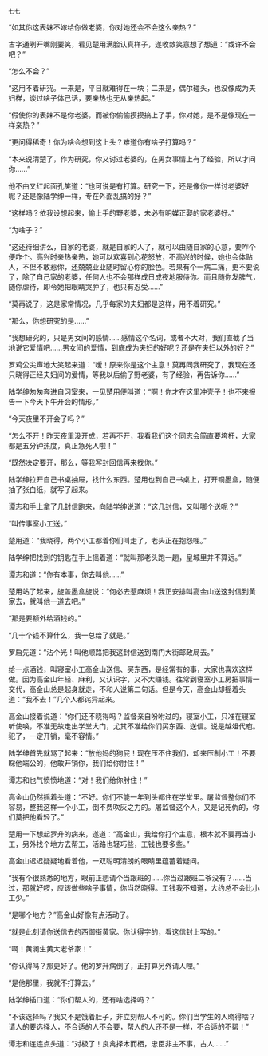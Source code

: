     七七 

   “如其你这表妹不嫁给你做老婆，你对她还会不会这么亲热？”

   古字通咧开嘴刚要笑，看见楚用满脸认真样子，遂收敛笑意想了想道：“或许不会吧？”

   “怎么不会？”

   “这用不着研究。一来是，平日就难得在一块；二来是，偶尔碰头，也没像成为夫妇样，谈过啥子体己话，要亲热也无从亲热起。”

   “假使你的表妹不是你老婆，而被你偷偷摸摸搞上了手，你对她，是不是像现在一样亲热？”

   “更问得稀奇！你为啥会想到这上头？难道你有啥子打算吗？”

   “本来说清楚了，作为研究，你又讨过老婆的，在男女事情上有了经验，所以才问你……”

   他不由又红起面孔笑道：“也可说是有打算。研究一下，还是像你一样讨老婆好呢？还是像陆学绅一样，专在外面乱搞的好？”

   “这样吗？依我设想起来，偷上手的野老婆，未必有明媒正娶的家老婆好。”

   “为啥子？”

   “这还待细讲么，自家的老婆，就是自家的人了，就可以由随自家的心意，要咋个便咋个。高兴时亲热亲热，她可以欢喜到心花怒放，不高兴的时候，她也会体贴人，不但不敢惹你，还兢兢业业随时留心你的脸色。若果有个一病二痛，更不要说了，除了自己家的老婆，任何人也不会那样成日成夜地服侍你。而且随你发脾气，随你虐待，即令她把眼睛哭肿了，也只有忍受……”

   “莫再说了，这是家常情况，几乎每家的夫妇都是这样，用不着研究。”

   “那么，你想研究的是……”

   “我想研究的，只是男女间的感情……感情这个名词，或者不大对，我们直截了当地说它爱情吧……男女间的爱情，到底成为夫妇的好呢？还是在夫妇以外的好？”

   罗鸡公尖声地大笑起来道：“嗳！原来你是这个主意！莫再同我研究了，我现在还只晓得正经夫妇间的爱情，等我以后偷了野老婆，有了经验，再告诉你……”

   陆学绅匆匆奔进自习室来，一见楚用便叫道：“啊！你才在这里冲壳子！也不来报告一下今天下午开会的情形。”

   “今天夜里不开会了吗？”

   “怎么不开！昨天夜里没开成，若再不开，我看我们这个同志会简直要垮杆，大家都是五分钟热度，真正急死人啦！”

   “既然决定要开，那么，等我写封回信再来找你。”

   陆学绅拉开自己书桌抽屉，找什么东西。楚用也到自己书桌上，打开铜墨盒，随便抽了张白纸，就写了起来。

   谭志和手上拿了几封信跑来，向陆学绅说道：“这几封信，又叫哪个送呢？”

   “叫传事室小工送。”

   楚用道：“我晓得，两个小工都着你们叫走了，老头正在抱怨哩。”

   陆学绅把找到的钥匙在手上摇着道：“就叫那老头跑一趟，皇城里并不算远。”

   谭志和道：“你有本事，你去叫他……”

   楚用站了起来，旋盖墨盒旋说：“何必去惹麻烦！我正安排叫高金山送这封信到黄家去，就叫他一道去吧。”

   “那是要额外给酒钱的。”

   “几十个钱不算什么，我一总给了就是。”

   罗启先道：“沾个光！叫他顺路把我这封信送到南门大街邮政局去。”

   给一点酒钱，叫寝室小工高金山送信、买东西，是经常有的事，大家也喜欢这样做。因为高金山年轻、麻利，又认识字，又不大赚钱。往常到寝室小工房把事情一交代，高金山总是起身就走，不和人说第二句话。但是今天，高金山却摇着头道：“我不去！”几个人都诧异起来。

   高金山接着说道：“你们还不晓得吗？监督亲自吩咐过的，寝室小工，只准在寝室听使唤，不准无故走出学堂大门，尤其不准给你们买东西、送信。说是越俎代庖。犯了，一定开销，毫不容情。”

   陆学绅首先就骂了起来：“放他妈的狗屁！现在压不住我们，却来压制小工！不要睬他端公的，他敢开销你，我们给你肘住！”

   谭志和也气愤愤地道：“对！我们给你肘住！”

   高金山仍然摇着头道：“不好。你们不能一年到头都住在学堂里。屠监督整你们不容易，整我这样一个小工，倒不费吹灰之力的。屠监督这个人，又是记死仇的，你们莫把他看轻了。”

   楚用一下想起罗升的病来，遂道：“高金山，我给你打个主意，根本就不要再当小工，另外找个地方去帮工，活路也轻巧些，工钱也要多些。”

   高金山迟迟疑疑地看着他，一双聪明清朗的眼睛里蕴蓄着疑问。

   “我有个很熟悉的地方，眼前正想请个当跟班的……你当过跟班二爷没有？……当过，那就好啰，应该做些啥子事情，你当然晓得。工钱我不知道，大约总不会比小工少。”

   “是哪个地方？”高金山好像有点活动了。

   “就是此刻请你送信去的西御街黄家。你认得字的，看这信封上写的。”

   “啊！黄澜生黄大老爷家！”

   “你认得吗？那更好了。他的罗升病倒了，正打算另外请人哩。”

   “是他那里，我就不打算去。”

   陆学绅插口道：“你们帮人的，还有啥选择吗？”

   “不该选择吗？我又不是饿着肚子，非立刻帮人不可的。你们当学生的人晓得啥？请人的要选择人，不合适的人不会要，帮人的人还不是一样，不合适的不帮！”

   谭志和连连点头道：“对极了！良禽择木而栖，忠臣非主不事，古人……”


